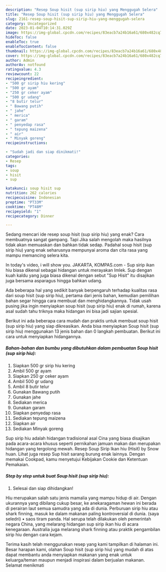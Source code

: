 ```yaml
---
description: "Resep Soup hisit (sup sirip hiu) yang Menggugah Selera"
title: "Resep Soup hisit (sup sirip hiu) yang Menggugah Selera"
slug: 2161-resep-soup-hisit-sup-sirip-hiu-yang-menggugah-selera
category: Uncategorized
date: 2023-01-04T10:14:31.029Z
image: https://img-global.cpcdn.com/recipes/83eacb7a24b16a61/680x482cq70/soup-hisit-sup-sirip-hiu-foto-resep-utama.jpg
hideToc: false
enableToc: true
enableTocContent: false
thumbnail: https://img-global.cpcdn.com/recipes/83eacb7a24b16a61/680x482cq70/soup-hisit-sup-sirip-hiu-foto-resep-utama.jpg
cover: https://img-global.cpcdn.com/recipes/83eacb7a24b16a61/680x482cq70/soup-hisit-sup-sirip-hiu-foto-resep-utama.jpg
author: Admin
authorAv: notfound
ratingvalue: 4.3
reviewcount: 22
recipeingredient:
- "500 gr sirip hiu kering"
- "500 gr ayam"
- "250 gr ceker ayam"
- "500 gr udang"
- "8 butir telur"
- " Bawang putih"
- " jahe"
- " merica"
- " garam"
- " penyedap rasa"
- " tepung maizena"
- " air"
- " Minyak goreng"
recipeinstructions:

- "Sudah jadi dan siap dinikmati!"
categories:
- Resep
tags:
- soup
- hisit
- sup

katakunci: soup hisit sup 
nutrition: 262 calories
recipecuisine: Indonesian
preptime: "PT33M"
cooktime: "PT48M"
recipeyield: "1"
recipecategory: Dinner

---
```



Sedang mencari ide resep soup hisit (sup sirip hiu) yang enak? Cara membuatnya sangat gampang. Tapi Jika salah mengolah maka hasilnya tidak akan memuaskan dan bahkan tidak sedap. Padahal soup hisit (sup sirip hiu) yang enak seharusnya mempunyai aroma dan cita rasa yang mampu memancing selera kita.


In today&#39;s video, i will show you. JAKARTA, KOMPAS.com - Sup sirip ikan hiu biasa dikenal sebagai hidangan untuk merayakan Imlek. Sup dengan kuah kaldu yang juga biasa dikenal dengan sebut &#34;Sup Hisit&#34; itu disajikan juga bersama asparagus hingga bahkan udang.

Ada beberapa hal yang sedikit banyak berpengaruh terhadap kualitas rasa dari soup hisit (sup sirip hiu), pertama dari jenis bahan, kemudian pemilihan bahan segar hingga cara membuat dan menghidangkannya. Tidak usah pusing jika ingin menyiapkan soup hisit (sup sirip hiu) enak di rumah, karena asal sudah tahu triknya maka hidangan ini bisa jadi sajian spesial.


Berikut ini ada beberapa cara mudah dan praktis untuk membuat soup hisit (sup sirip hiu) yang siap dikreasikan. Anda bisa menyiapkan Soup hisit (sup sirip hiu) menggunakan 13 jenis bahan dan 0 langkah pembuatan. Berikut ini cara untuk menyiapkan hidangannya.

<!--inarticleads1-->

##### Bahan-bahan dan bumbu yang dibutuhkan dalam pembuatan Soup hisit (sup sirip hiu):

1. Siapkan 500 gr sirip hiu kering
1. Ambil 500 gr ayam
1. Siapkan 250 gr ceker ayam
1. Ambil 500 gr udang
1. Ambil 8 butir telur
1. Gunakan  Bawang putih
1. Gunakan  jahe
1. Sediakan  merica
1. Gunakan  garam
1. Siapkan  penyedap rasa
1. Sediakan  tepung maizena
1. Siapkan  air
1. Sediakan  Minyak goreng


Sup sirip hiu adalah hidangan tradisional asal Cina yang biasa disajikan pada acara-acara khusus seperti pernikahan jamuan makan dan merupakan hidangan yang tergolong mewah. Resep Soup Sirip Ikan hiu (Hisit) by Snow huan. Lihat juga resep Sup hisit sarang burung enak lainnya. Dengan memakai Cookpad, kamu menyetujui Kebijakan Cookie dan Ketentuan Pemakaian. 

<!--inarticleads2-->

##### Step by step untuk buat Soup hisit (sup sirip hiu):


1. Selesai dan siap dihidangkan!

Hiu merupakan salah satu jenis mamalia yang mampu hidup di air. Dengan ukurannya yang dibilang cukup besar, ke anekaragaman hewan ini berada di perairan laut semua samudra yang ada di dunia. Perburuan sirip hiu atau shark finning, masuk ke dalam makanan paling kontroversial di dunia. (saya seledri) • saos tiram panda. Hal serupa telah dilakukan oleh pemerintah negara China, yang melarang hidangan sup sirip ikan hiu di acara kenegaraan. Australia juga melarang shark finning atau praktik pengambilan sirip hiu dengan cara kejam. 

Terima kasih telah menggunakan resep yang kami tampilkan di halaman ini. Besar harapan kami, olahan Soup hisit (sup sirip hiu) yang mudah di atas dapat membantu anda menyiapkan makanan yang enak untuk keluarga/teman maupun menjadi inspirasi dalam berjualan makanan. Selamat menikmati
